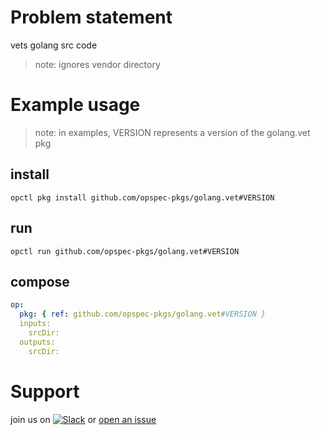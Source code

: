 # Problem statement
vets golang src code

> note: ignores vendor directory

# Example usage

> note: in examples, VERSION represents a version of the golang.vet pkg

## install

```shell
opctl pkg install github.com/opspec-pkgs/golang.vet#VERSION
```

## run

```
opctl run github.com/opspec-pkgs/golang.vet#VERSION
```

## compose

```yaml
op:
  pkg: { ref: github.com/opspec-pkgs/golang.vet#VERSION }
  inputs: 
    srcDir:
  outputs:
    srcDir:
```

# Support

join us on [![Slack](https://opspec-slackin.herokuapp.com/badge.svg)](https://opspec-slackin.herokuapp.com/)
or [open an issue](https://github.com/opspec-pkgs/golang.vet/issues)

